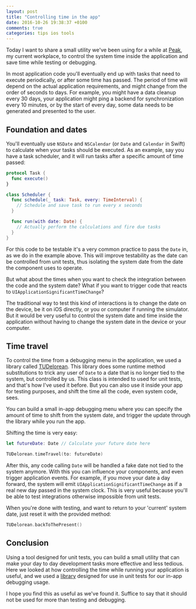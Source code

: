 ```yaml
---
layout: post
title: "Controlling time in the app"
date: 2016-10-26 19:38:37 +0100
comments: true
categories: tips ios tools
---
```


Today I want to share a small utility we've been using for a while at [Peak][peak], my current workplace, to control the system time inside the application and save time while testing or debugging.

<!-- more -->

In most application code you'll eventually end up with tasks that need to execute periodically, or after some time has passed.  The period of time will depend on the actual application requirements, and might change from the order of seconds to days. For example, you might have a data cleanup every 30 days, your application might ping a backend for synchronization every 10 minutes, or by the start of every day, some data needs to be generated and presented to the user.

## Foundation and dates

You'll eventually use `NSDate` and `NSCalendar` (or `Date` and `Calendar` in Swift) to calculate when your tasks should be executed. As an example, say you have a task scheduler, and it will run tasks after a specific amount of time passed:

```swift
protocol Task {
  func execute()
}

class Scheduler {
  func schedule(_ task: Task, every: TimeInterval) {
    // Schedule and save task to run every x seconds
  }

  func run(with date: Date) {
    // Actually perform the calculations and fire due tasks
  }
}
```

For this code to be testable it's a very common practice to pass the `Date` in, as we do in the example above. This will improve testability as the date can be controlled from unit tests, thus isolating the system date from the date the component uses to operate.

But what about the times when you want to check the integration between the code and the system date? What if you want to trigger code that reacts to `UIApplicationSignificantTimeChange`?

The traditional way to test this kind of interactions is to change the date on the device, be it on iOS directly, or you or computer if running the simulator. But it would be very useful to control the system date and time inside the application without having to change the system date in the device or your computer.

## Time travel

To control the time from a debugging menu in the application, we used a library called [TUDelorean][tudelorean]. This library does some runtime method substitutions to trick any user of `Date` to a date that is no longer tied to the system, but controlled by us. This class is intended to used for unit tests, and that's how I've used it before. But you can also use it inside your app for testing purposes, and shift the time all the code, even system code, sees.

You can build a small in-app debugging menu where you can specify the amount of time to shift from the system date, and trigger the update through the library while you run the app.

Shifting the time is very easy:
```swift
let futureDate: Date // Calculate your future date here

TUDelorean.timeTravel(to: futureDate)
```

After this, any code calling `Date` will be handled a fake date not tied to the system anymore. With this you can influence your components, and even trigger application events. For example, if you move your date a day forward, the system will emit `UIApplicationSignificantTimeChange` as if a real new day passed in the system clock. This is very useful because you'll be able to test integrations otherwise impossible from unit tests.

When you're done with testing, and want to return to your 'current' system date, just reset it with the provided method:
```swift
TUDelorean.backToThePresent()
```

## Conclusion

Using a tool designed for unit tests, you can build a small utility that can make your day to day development tasks more effective and less tedious. Here we looked at how controlling the time while running your application is useful, and we used a [library][tudelorean] designed for use in unit tests for our in-app debugging usage.

I hope you find this as useful as we've found it. Suffice to say that it should not be used for more than testing and debugging.

[peak]: http://www.peak.net
[tudelorean]: https://github.com/tuenti/TUDelorean
